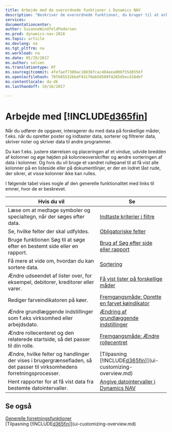 ```yaml
---
title: Arbejde med de overordnede funktioner i Dynamics NAV
description: "Beskriver de overordnede funktioner, du bruger til at arbejde med data i Dynamics NAV, som f.eks. at angive værdier, sortere data og ændre visninger."
services: 
documentationcenter: 
author: SusanneWindfeldPedersen
ms.prod: dynamics-nav-2018
ms.topic: article
ms.devlang: na
ms.tgt_pltfrm: na
ms.workload: na
ms.date: 05/29/2017
ms.author: solsen
ms.translationtype: HT
ms.sourcegitcommit: 4fefaef7380ac10836fcac404eea006f55d8556f
ms.openlocfilehash: 70fb85532bbdf431f8ab58580f4265d5ecd18dbf
ms.contentlocale: da-dk
ms.lasthandoff: 10/16/2017

---
```

# <a name="working-with-included365finincludesd365finlongmdmd"></a>Arbejde med [!INCLUDE[d365fin](includes/d365fin_long_md.md)]
Når du udfører de opgaver, interagerer du med data på forskellige måder, f.eks. når du opretter poster og indtaster data, sorterer og filtrerer data, skriver noter og skriver data til andre programmer.

Du kan f.eks. justere størrelsen og placeringen af et vindue, udvide bredden af kolonner og øge højden på kolonneoverskrifter og ændre sorteringen af data i kolonner. Og hvis du vil bruge et vandret rullepanel til at få vist alle kolonner på en listeside eller på dokumentlinjer, er der en lodret låst rude, der sikrer, at visse kolonner ikke kan rulles.

I følgende tabel vises nogle af den generelle funktionalitet med links til emner, hvor de er beskrevet.

| Hvis du vil | Se |
| --- | --- |
| Læse om at medtage symboler og specialtegn, når der søges efter data. |[Indtaste kriterier i filtre](ui-enter-criteria-filters.md) |
| Se, hvilke felter der skal udfyldes. |[Obligatoriske felter](ui-mandatory-fields.md) |
| Bruge funktionen Søg til at søge efter en bestemt side eller en rapport. |[Brug af Søg efter side eller rapport](ui-search.md) |
| Få mere at vide om, hvordan du kan sortere data. |[Sortering](ui-sorting.md) |
| Ændre udseendet af lister over, for eksempel, debitorer, kreditorer eller varer. |[Få vist lister på forskellige måder](across-display-lists-different-views.md) |
| Rediger farveindikatoren på køer. |[Fremgangsmåde: Oprette en farvet køindikator](ui-how-setup-colored-indicator-cues.md) |
| Ændre grundlæggende indstillinger som f.eks virksomhed eller arbejdsdato. |[Ændring af grundlæggende indstillinger](ui-change-basic-settings.md) |
| Ændre rollecenteret og den relaterede startside, så det passer til din rolle. |[Fremgangsmåde: Ændre rollecentret](change-role.md) |
| Ændre, hvilke felter og handlinger der vises i brugergrænsefladen, så det passer til virksomhedens forretningsprocesser. |[Tilpasning [!INCLUDE[d365fin](includes/d365fin_md.md)]](ui-customizing-overview.md) |
| Hent rapporter for at få vist data fra bestemte datointervaller. |[Angive datointervaller i Dynamics NAV](ui-enter-date-ranges.md) |

## <a name="see-also"></a>Se også
[Generelle forretningsfunktioner](ui-across-business-areas.md)  
[Tilpasning [!INCLUDE[d365fin](includes/d365fin_md.md)]](ui-customizing-overview.md)  

## 

